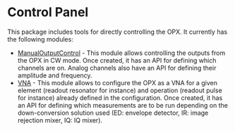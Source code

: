 # Control Panel

This package includes tools for directly controlling the OPX.
It currently has the following modules:

* [ManualOutputControl](README_manual_output_control.md) - This module allows controlling the outputs from the OPX in CW mode. Once created, it has an API for defining which channels are on. Analog channels also have an API for defining their amplitude and frequency.
* [VNA](README_vna.md) - This module allows to configure the OPX as a VNA for a given element (readout resonator for instance) and operation (readout pulse for instance) already defined in the configuration. Once created, it has an API for defining which measurements are to be run depending on the down-conversion solution used (ED: envelope detector, IR: image rejection mixer, IQ: IQ mixer).
